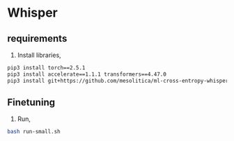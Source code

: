 # Whisper

## requirements

1. Install libraries,

```bash
pip3 install torch==2.5.1
pip3 install accelerate==1.1.1 transformers==4.47.0
pip3 install git+https://github.com/mesolitica/ml-cross-entropy-whisper
```

## Finetuning

1. Run,

```bash
bash run-small.sh
```